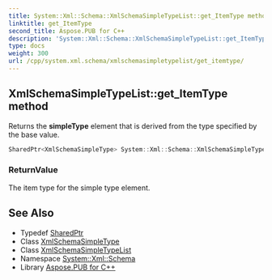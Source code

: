 ```yaml
---
title: System::Xml::Schema::XmlSchemaSimpleTypeList::get_ItemType method
linktitle: get_ItemType
second_title: Aspose.PUB for C++
description: 'System::Xml::Schema::XmlSchemaSimpleTypeList::get_ItemType method. Returns the simpleType element that is derived from the type specified by the base value in C++.'
type: docs
weight: 300
url: /cpp/system.xml.schema/xmlschemasimpletypelist/get_itemtype/
---
```

## XmlSchemaSimpleTypeList::get_ItemType method


Returns the **simpleType** element that is derived from the type specified by the base value.

```cpp
SharedPtr<XmlSchemaSimpleType> System::Xml::Schema::XmlSchemaSimpleTypeList::get_ItemType()
```


### ReturnValue

The item type for the simple type element.

## See Also

* Typedef [SharedPtr](../../../system/sharedptr/)
* Class [XmlSchemaSimpleType](../../xmlschemasimpletype/)
* Class [XmlSchemaSimpleTypeList](../)
* Namespace [System::Xml::Schema](../../)
* Library [Aspose.PUB for C++](../../../)

